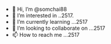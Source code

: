- 👋 Hi, I’m @somchai88
- 👀 I’m interested in ..2517.
- 🌱 I’m currently learning ...2517
- 💞️ I’m looking to collaborate on ...2517
- 📫 How to reach me ...2517

<!---
somchai88/somchai88 is a ✨ special ✨ repository because its `README.md` (this file) appears on your GitHub profile.
You can click the Preview link to take a look at your changes.
--->
